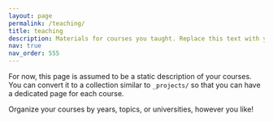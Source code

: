 ```yaml
---
layout: page
permalink: /teaching/
title: teaching
description: Materials for courses you taught. Replace this text with your description.
nav: true
nav_order: 555
---
```


For now, this page is assumed to be a static description of your courses. You can convert it to a collection similar to `_projects/` so that you can have a dedicated page for each course.

Organize your courses by years, topics, or universities, however you like!
